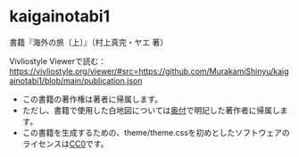 # kaigainotabi1

書籍『海外の旅〔上〕』（村上真完・ヤエ 著）

Vivliostyle Viewerで読む：
https://vivliostyle.org/viewer/#src=https://github.com/MurakamiShinyu/kaigainotabi1/blob/main/publication.json

- この書籍の著作権は著者に帰属します。
- ただし、書籍で使用した白地図については[奥付](https://github.com/MurakamiShinyu/kaigainotabi1/blob/main/text/backmatter.md)で明記した著作者に帰属します。
- この書籍を生成するための、theme/theme.cssを初めとしたソフトウェアのライセンスは[CC0](https://creativecommons.jp/sciencecommons/aboutcc0/)です。